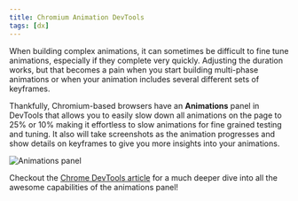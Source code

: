 ```yaml
---
title: Chromium Animation DevTools
tags: [dx]
---
```


When building complex animations, it can sometimes be difficult to fine
tune animations, especially if they complete very quickly. Adjusting the
duration works, but that becomes a pain when you start building multi-phase
animations or when your animation includes several different sets of
keyframes.

Thankfully, Chromium-based browsers have an **Animations** panel in
DevTools that allows you to easily slow down all animations on the page to
25% or 10% making it effortless to slow animations for fine grained testing
and tuning. It also will take screenshots as the animation progresses and
show details on keyframes to give you more insights into your animations.

![Animations panel](https://cdn.mskelton.dev/bytes/20231022094035.png)

Checkout the
[Chrome DevTools article](https://developer.chrome.com/docs/devtools/css/animations/)
for a much deeper dive into all the awesome capabilities of the animations
panel!
